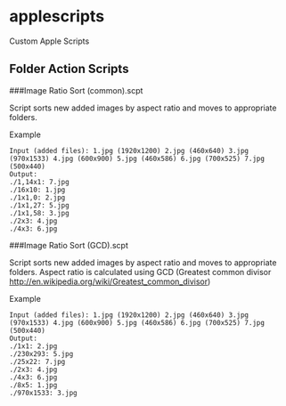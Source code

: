 applescripts
============
Custom Apple Scripts

Folder Action Scripts
-------------

###Image Ratio Sort (common).scpt

Script sorts new added images by aspect ratio and moves to appropriate folders.

Example

    Input (added files): 1.jpg (1920x1200) 2.jpg (460x640) 3.jpg (970x1533) 4.jpg (600x900) 5.jpg (460x586) 6.jpg (700x525) 7.jpg (500x440)
    Output:
    ./1,14x1: 7.jpg
    ./16x10: 1.jpg
    ./1x1,0: 2.jpg
    ./1x1,27: 5.jpg
    ./1x1,58: 3.jpg
    ./2x3: 4.jpg
    ./4x3: 6.jpg

###Image Ratio Sort (GCD).scpt

Script sorts new added images by aspect ratio and moves to appropriate folders.
Aspect ratio is calculated using GCD (Greatest common divisor http://en.wikipedia.org/wiki/Greatest_common_divisor)

Example

    Input (added files): 1.jpg (1920x1200) 2.jpg (460x640) 3.jpg (970x1533) 4.jpg (600x900) 5.jpg (460x586) 6.jpg (700x525) 7.jpg (500x440)
    Output:
    ./1x1: 2.jpg
    ./230x293: 5.jpg
    ./25x22: 7.jpg
    ./2x3: 4.jpg
    ./4x3: 6.jpg
    ./8x5: 1.jpg
    ./970x1533: 3.jpg
